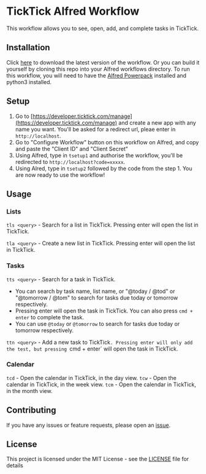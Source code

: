 # TickTick Alfred Workflow

<Screenshot-Here> 

This workflow allows you to see, open, add, and complete tasks in TickTick. 

## Installation
Click [here](https://github.com/yakitrak/ticktick-alfred-workflow/releases/latest) to download the latest version of the workflow. 
Or you can build it yourself by cloning this repo into your Alfred workflows directory. To run this workflow,
you will need to have the [Alfred Powerpack](https://www.alfredapp.com/powerpack/) installed and python3 installed.

## Setup
1. Go to [https://developer.ticktick.com/manage](https://developer.ticktick.com/manage) and 
create a new app with any name you want. You'll be asked for a redirect url, pleae enter in `http://localhost`.
2. Go to "Configure Workflow" button on this workflow on Alfred, and copy and paste the "Client ID" and "Client Secret"
3. Using Alfred, type in `tsetup1` and authorise the workflow, you'll be redirected to 
`http://localhost?code=xxxxx`.
4. Using Alred, type in `tsetup2` followed by the code from the step 1. You are now ready to use the workflow!

## Usage
### Lists
`tls <query>` - Search for a list in TickTick. Pressing enter will open the list in TickTick.

`tla <query>` - Create a new list in TickTick. Pressing enter will open the list in TickTick.

### Tasks
`tts <query>` - Search for a task in TickTick. 
- You can search by task name, list name, or "@today / @tod" or "@tomorrow / @tom" to search for tasks due today or tomorrow respectively.
- Pressing enter will open the task in TickTick. You can also press `cmd + enter` to complete the task.
- You can use `@today` or `@tomorrow` to search for tasks due today or tomorrow respectively.

`ttn <query>` - Add a new task to TickTick`. Pressing enter will only add the test, but pressing `cmd + enter` will
open the task in TickTick.

### Calendar
`tcd` - Open the calendar in TickTick, in the day view.
`tcw` - Open the calendar in TickTick, in the week view.
`tcm` - Open the calendar in TickTick, in the month view.

## Contributing
If you have any issues or feature requests, please open an [issue](https://github.com/yakitrak/ticktick-alfred-workflow/issues/new).

## License
This project is licensed under the MIT License - see the [LICENSE](LICENSE) file for details








